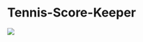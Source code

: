 # Tennis-Score-Keeper
<img style="display: block;
    margin-left: auto;
    margin-right: auto " src="https://s19.postimg.org/8wlzu59n7/9164752535252636955_account_id_1.png">

